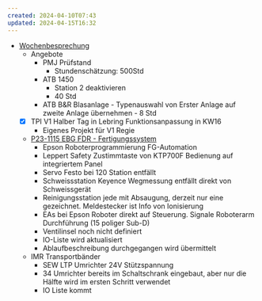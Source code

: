 ```yaml
---
created: 2024-04-10T07:43
updated: 2024-04-15T16:32
---
```

- [Wochenbesprechung](../pages/Besprechungen/Wochenbesprechung.md)
	- Angebote
		- PMJ Prüfstand
			- Stundenschätzung: 500Std
		- ATB 1450
			- Station 2 deaktivieren
			- 40 Std
		- ATB B&R Blasanlage
			  - Typenauswahl von Erster Anlage auf zweite Anlage übernehmen
			  - 8 Std
	- [x] TPI V1 Halber Tag in Lebring Funktionsanpassung in KW16
		- Eigenes Projekt für V1 Regie
	- [P23-1115 EBG FDR - Fertigungssystem](../pages/Projekte/BK%20EBG%20FDR%20Fertigungssystem/P23-1115%20EBG%20FDR%20-%20Fertigungssystem.md)
		- Epson Roboterprogrammierung FG-Automation
		- Leppert Safety Zustimmtaste von KTP700F Bedienung auf integriertem Panel
		- Servo Festo bei 120 Station entfällt
		- Schweissstation Keyence Wegmessung entfällt direkt von Schweissgerät
		- Reinigungsstation jede mit Absaugung, derzeit nur eine gezeichnet. Meldestecker ist Info von Ionisierung
		- EAs bei Epson Roboter direkt auf Steuerung. Signale Roboterarm Durchführung (15 poliger Sub-D)
		- Ventilinsel noch nicht definiert
		- IO-Liste wird aktualisiert
		- Ablaufbeschreibung durchgegangen wird übermittelt
	- IMR Transportbänder
		- SEW LTP Umrichter 24V Stützspannung
		- 34 Umrichter bereits im Schaltschrank eingebaut, aber nur die Hälfte wird im ersten Schritt verwendet
		- IO Liste kommt